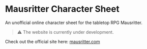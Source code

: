 # Mausritter Character Sheet
An unofficial online character sheet for the tabletop RPG Mausritter.

> ⚠️ The website is currently under development.

Check out the official site here: [mausritter.com](https://mausritter.com/)
